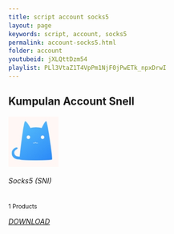 ```yaml
---
title: script account socks5
layout: page
keywords: script, account, socks5
permalink: account-socks5.html
folder: account
youtubeid: jXLQttDzm54
playlist: PLl3VtaZ1T4VpPm1NjF0jPwETk_npxDrwI
---
```

<div class="row">
    <!-- Categories Start -->
    <div class="container-fluid pt-5">
        <h2 class="section-title position-relative text-uppercase mx-xl-5 mb-4"><span class="bg-secondary pr-3">Kumpulan Account Snell</span></h2>
        <div class="row px-xl-5 pb-3">
            <div class="col-lg-3 col-md-4 col-sm-6 pb-1">
                <a class="text-decoration-none" href="https://github.com/mwnsofficial/socks5/archive/refs/heads/main.zip">
                    <div class="cat-item d-flex align-items-center mb-4">
                        <div class="overflow-hidden" style="width: 100px; height: 100px;">
                            <img class="img-fluid" src="img/cat.jpg" alt=""></a>
                        </div>
                        <div class="flex-fill pl-3">
                            <h6>Socks5 (SNI)</h6>
                            <small class="text-body">1 Products</small>
                            <p><a href="https://github.com/mwnsofficial/socks5/archive/refs/heads/main.zip"><i>DOWNLOAD</i></a></p>
                        </div>
                    </div>
                </a>
            </div>
        </div>
    </div>
    <!-- Categories End -->
</div>
